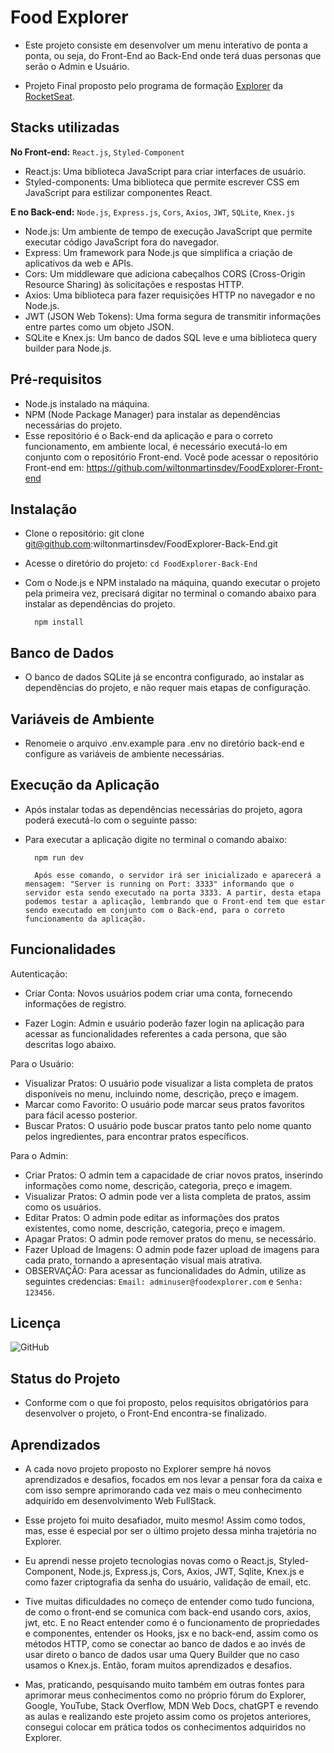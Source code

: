 # Food Explorer

- Este projeto consiste em desenvolver um menu interativo de ponta a ponta, ou seja, do Front-End ao Back-End onde terá duas personas que serão o Admin e Usuário.

- Projeto Final proposto pelo programa de formação [Explorer](https://www.rocketseat.com.br/explorer) da [RocketSeat](https://www.rocketseat.com.br/).


## Stacks utilizadas
  **No Front-end:** `React.js`, `Styled-Component`
  - React.js: Uma biblioteca JavaScript para criar interfaces de usuário.
  - Styled-components: Uma biblioteca que permite escrever CSS em JavaScript para estilizar componentes React.
  
  **E no Back-end:** `Node.js`, `Express.js`, `Cors`, `Axios`, `JWT`, `SQLite`, `Knex.js`
- Node.js: Um ambiente de tempo de execução JavaScript que permite executar código JavaScript fora do navegador.
- Express: Um framework para Node.js que simplifica a criação de aplicativos da web e APIs.
- Cors: Um middleware que adiciona cabeçalhos CORS (Cross-Origin Resource Sharing) às solicitações e respostas HTTP.
- Axios: Uma biblioteca para fazer requisições HTTP no navegador e no Node.js.
- JWT (JSON Web Tokens): Uma forma segura de transmitir informações entre partes como um objeto JSON.
- SQLite e Knex.js: Um banco de dados SQL leve e uma biblioteca query builder para Node.js.


## Pré-requisitos
- Node.js instalado na máquina.
- NPM (Node Package Manager) para instalar as dependências necessárias do projeto.
- Esse repositório é o Back-end da aplicação e para o correto funcionamento, em ambiente local, é necessário executá-lo em conjunto com o repositório Front-end. Você pode acessar o repositório Front-end em: https://github.com/wiltonmartinsdev/FoodExplorer-Front-end

## Instalação
- Clone o repositório: git clone git@github.com:wiltonmartinsdev/FoodExplorer-Back-End.git
- Acesse o diretório do projeto: `cd FoodExplorer-Back-End`
- Com o Node.js e NPM instalado na máquina, quando executar o projeto pela primeira vez, precisará digitar no terminal o comando abaixo para instalar as dependências do projeto.

        npm install


## Banco de Dados
- O banco de dados SQLite já se encontra configurado, ao instalar as dependências do projeto, e não requer mais etapas de configuração.


## Variáveis de Ambiente
- Renomeie o arquivo .env.example para .env no diretório back-end e configure as variáveis de ambiente necessárias.


## Execução da Aplicação
- Após instalar todas as dependências necessárias do projeto, agora poderá executá-lo com o seguinte passo:

- Para executar a aplicação digite no terminal o comando abaixo:

        npm run dev
        
        Após esse comando, o servidor irá ser inicializado e aparecerá a mensagem: "Server is running on Port: 3333" informando que o servidor esta sendo executado na porta 3333. A partir, desta etapa podemos testar a aplicação, lembrando que o Front-end tem que estar sendo executado em conjunto com o Back-end, para o correto funcionamento da aplicação.


## Funcionalidades

Autenticação:

- Criar Conta: Novos usuários podem criar uma conta, fornecendo informações de registro.

- Fazer Login: Admin e usuário poderão fazer login na aplicação para acessar as funcionalidades referentes a cada persona, que são descritas logo abaixo.

Para o Usuário:

- Visualizar Pratos: O usuário pode visualizar a lista completa de pratos disponíveis no menu, incluindo nome, descrição, preço e imagem.
- Marcar como Favorito: O usuário pode marcar seus pratos favoritos para fácil acesso posterior.
- Buscar Pratos: O usuário pode buscar pratos tanto pelo nome quanto pelos ingredientes, para encontrar pratos específicos.

Para o Admin:

- Criar Pratos: O admin tem a capacidade de criar novos pratos, inserindo informações como nome, descrição, categoria, preço e imagem.
- Visualizar Pratos: O admin pode ver a lista completa de pratos, assim como os usuários.
- Editar Pratos: O admin pode editar as informações dos pratos existentes, como nome, descrição, categoria, preço e imagem.
- Apagar Pratos: O admin pode remover pratos do menu, se necessário.
- Fazer Upload de Imagens: O admin pode fazer upload de imagens para cada prato, tornando a apresentação visual mais atrativa.
- OBSERVAÇÃO: Para acessar as funcionalidades do Admin, utilize as seguintes credencias: `Email: adminuser@foodexplorer.com` e `Senha: 123456`.


## Licença
![GitHub](https://img.shields.io/github/license/wiltonmartinsdev/Movie-Notes)


## Status do Projeto
- Conforme com o que foi proposto, pelos requisitos obrigatórios para desenvolver o projeto, o Front-End encontra-se finalizado.


## Aprendizados
- A cada novo projeto proposto no Explorer sempre há novos aprendizados e desafios, focados em nos levar a pensar fora da caixa e com isso sempre aprimorando cada vez mais o meu conhecimento adquirido em desenvolvimento Web FullStack.

- Esse projeto foi muito desafiador, muito mesmo! Assim como todos, mas, esse é especial por ser o último projeto dessa minha trajetória no Explorer.

- Eu aprendi nesse projeto tecnologias novas como o React.js, Styled-Component, Node.js, Express.js, Cors, Axios, JWT, Sqlite, Knex.js e como fazer criptografia da senha do usuário, validação de email, etc.

- Tive muitas dificuldades no começo de entender como tudo funciona, de como o front-end se comunica com back-end usando cors, axios, jwt, etc. E no React entender como é o funcionamento de propriedades e componentes, entender os Hooks, jsx e no back-end, assim como os métodos HTTP, como se conectar ao banco de dados e ao invés de usar direto o banco de dados usar uma Query Builder que no caso usamos o Knex.js. Então, foram muitos aprendizados e desafios.

- Mas, praticando, pesquisando muito também em outras fontes para aprimorar meus conhecimentos como no próprio fórum do Explorer, Google, YouTube, Stack Overflow, MDN Web Docs, chatGPT e revendo as aulas e realizando este projeto assim como os projetos anteriores, consegui colocar em prática todos os conhecimentos adquiridos no Explorer.
